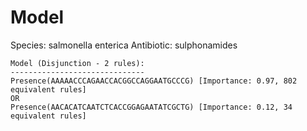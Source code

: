 
# Model

Species: salmonella enterica
Antibiotic: sulphonamides

```
Model (Disjunction - 2 rules):
------------------------------
Presence(AAAAACCCAGAACCACGGCCAGGAATGCCCG) [Importance: 0.97, 802 equivalent rules]
OR
Presence(AACACATCAATCTCACCGGAGAATATCGCTG) [Importance: 0.12, 34 equivalent rules]

```

